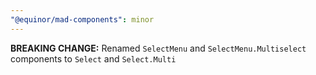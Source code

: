 ```yaml
---
"@equinor/mad-components": minor
---
```


**BREAKING CHANGE:** Renamed `SelectMenu` and `SelectMenu.Multiselect` components to `Select` and
`Select.Multi`
